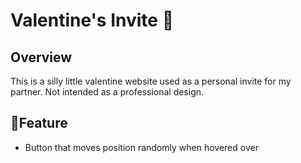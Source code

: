 <h1>Valentine's Invite 💌</h1>

<h2>Overview</h2>
<p>This is a silly little valentine website used as a personal invite for my partner. Not intended as a professional design.</p>

<h2>🌟Feature</h2>
<ul>
  <li>Button that moves position randomly when hovered over</li>
</ul>
